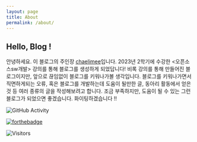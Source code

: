 ```yaml
---
layout: page
title: About
permalink: /about/
---
```


## Hello, Blog !

안녕하세요. 이 블로그의 주인장 [chaelimee](https://github.com/chaelimee)입니다. 2023년 2학기에 수강한 <오픈소스sw개발> 강의를 통해 블로그를 생성하게 되었답니다! 비록 강의를 통해 만들어진 블로그이지만, 앞으로 끊임없이 블로그를 키워나가볼 생각입니다. 블로그를 키워나가면서 직면하게되는 오류, 혹은 블로그를 개발하는데 도움이 될만한 글, 동아리 활동에서 얻은 것 등 여러 종류의 글을 작성해보려고 합니다. 조금 부족하지만, 도움이 될 수 있는 그런 블로그가 되었으면 좋겠습니다. 화이팅하겠습니다 !! 

![GitHub Activity](https://img.shields.io/github/commit-activity/w/chaelimee/chaelimee.github.io)

[![forthebadge](https://forthebadge.com/images/badges/built-with-love.svg)](https://forthebadge.com)


![Visitors](https://visitor-badge.laobi.icu/badge?page_id=chaelimee.chaelimee.github.io)



